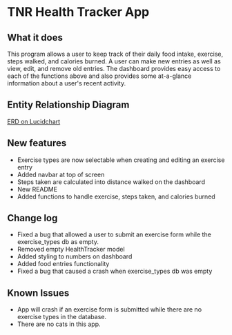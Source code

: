 # TNR Health Tracker App

## What it does
This program allows a user to keep track of their daily food intake, exercise, steps walked, and calories burned. A user can make new entries as well as view, edit, and remove old entries. The dashboard provides easy access to each of the functions above and also provides some at-a-glance information about a user's recent activity.

## Entity Relationship Diagram
[ERD on Lucidchart ](https://www.lucidchart.com/documents/view/560e7b04-f0f9-439d-9ecc-925a5eaa7f09)

## New features
* Exercise types are now selectable when creating and editing an exercise entry
* Added navbar at top of screen
* Steps taken are calculated into distance walked on the dashboard
* New README
* Added functions to handle exercise, steps taken, and calories burned


## Change log
* Fixed a bug that allowed a user to submit an exercise form while the exercise_types db as empty.
* Removed empty HealthTracker model
* Added styling to numbers on dashboard
* Added food entries functionality
* Fixed a bug that caused a crash when exercise_types db was empty


## Known Issues
* App will crash if an exercise form is submitted while there are no exercise types in the database.
* There are no cats in this app.
